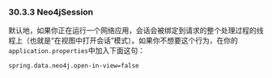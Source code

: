 ### 30.3.3 Neo4jSession

默认地，如果你正在运行一个网络应用，会话会被绑定到请求的整个处理过程的线程上（也就是“在视图中打开会话”模式）。如果你不想要这个行为，在你的`application.properties`中加入下面这句：
```properties
spring.data.neo4j.open-in-view=false
```